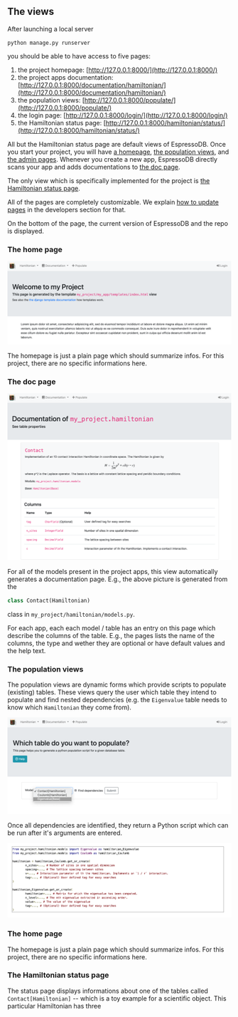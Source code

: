 ## The views

After launching a local server
```
python manage.py runserver
```
you should be able to have access to five pages:

1. the project homepage: [http://127.0.0.1:8000/](http://127.0.0.1:8000/)
2. the project apps documentation: [http://127.0.0.1:8000/documentation/hamiltonian/](http://127.0.0.1:8000/documentation/hamiltonian/)
3. the population views: [http://127.0.0.1:8000/populate/](http://127.0.0.1:8000/populate/)
4. the login page: [http://127.0.0.1:8000/login/](http://127.0.0.1:8000/login/)
5. the Hamiltonian status page: [http://127.0.0.1:8000/hamiltonian/status/](http://127.0.0.1:8000/hamiltonian/status/)

All but the Hamiltonian status page are default views of EspressoDB.
Once you start your project, you will have [a homepage](#the-home-page), [the population views](#the-population-views), and [the admin pages](#the-admin-pages).
Whenever you create a new app, EspressoDB directly scans your app and adds documentations to [the doc page](#the-doc-page).

The only view which is specifically implemented for the project is [the Hamiltonian status page](#the-hamiltonian-status-page).

All of the pages are completely customizable.
We explain [how to update pages](../../devel/index) in the developers section for that.

On the bottom of the page, the current version of EspressoDB and the repo is displayed.

### The home page

![The home page](../../_static/example-home-page.png)

The homepage is just a plain page which should summarize infos.
For this project, there are no specific informations here.

### The doc page

![Doc page example](../../_static/webview-example.png)

For all of the models present in the project apps, this view automatically generates a documentation page.
E.g., the above picture is generated from the
```python
class Contact(Hamiltonian)
```
class in `my_project/hamiltonian/models.py`.

For each app, each each model / table has an entry on this page which describe the columns of the table.
E.g., the pages lists the name of the columns, the type and wether they are optional or have default values and the help text.

### The population views

The population views are dynamic forms which provide scripts to populate (existing) tables.
These views query the user which table they intend to populate and find nested dependencies (e.g. the `Eigenvalue` table needs to know which `Hamiltonian` they come from).

![Population query](../../_static/example-population-view.png)

Once all dependencies are identified, they return a Python script which can be run after it's arguments are entered.

![Population query](../../_static/example-population-script.png)



### The home page

The homepage is just a plain page which should summarize infos.
For this project, there are no specific informations here.

### The Hamiltonian status page

The status page displays informations about one of the tables called `Contact[Hamiltonian]` -- which is a toy example for a scientific object.
This particular Hamiltonian has three
